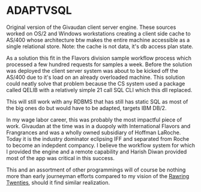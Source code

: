 ADAPTVSQL
=========

Original version of the Givaudan client server engine. These sources worked on OS/2
and Windows workstations creating a client side cache to AS/400 whose architecture
btw makes the entire machine accessible as a single relational store. Note: the cache
is not data, it's db access plan state.


As a solution this fit in the Flavors division sample workflow process which processed
a few hundred requests for samples a week. Before the solution was deployed the
client server system was about to be kicked off the AS/400 due to it's load on an 
already overloaded machine. This solution could neatly solve that problem because
the CS system used a package called QELIB with a relatively simple 21 call SQL CLI
which this dll replaced.


This will still work with any RDBMS that has still has static SQL as most of the big ones
do but would have to be adapted, targets IBM DB/2.

In my wage labor career, this was probably the most impactful piece of work. Givaudan at 
the time was in a duopoly with International Flavors and Frangrances and was a wholly
owned subsidiary of Hoffman LaRoche. Today it is the industry dominator eclipsing IFF and
separated from Roche to become an indepdent compancy. I believe the workflow system for 
which I provided the engine and a remote capability and Harish Diwan provided most of the
app was critical in this success.

This and an assortment of other programmings will of course be nothing more than early
journeyman efforts compared to my vision of the [Rawring Twenties](https://eg.meansofproduction.biz/eg/index.php/RawringTwenties), should it find similar
realization.
